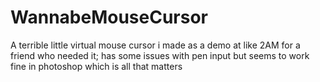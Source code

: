 # WannabeMouseCursor
A terrible little virtual mouse cursor i made as a demo at like 2AM for a friend who needed it; has some issues with pen input but seems to work fine in photoshop which is all that matters
